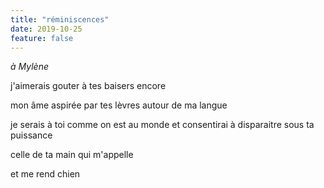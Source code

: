 ```yaml
---
title: "réminiscences"
date: 2019-10-25
feature: false
---
```


*à Mylène*

j'aimerais gouter à tes baisers
encore

mon âme aspirée par tes lèvres
autour de ma langue

je serais à toi comme on est au monde
et consentirai à disparaitre sous ta puissance

celle de ta main qui m'appelle

et me rend chien
